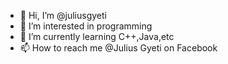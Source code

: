 - 👋 Hi, I’m @juliusgyeti
- 👀 I’m interested in programming 
- 🌱 I’m currently learning C++,Java,etc
- 📫 How to reach me @Julius Gyeti on Facebook 

<!---
juliusgyeti/juliusgyeti is a ✨ special ✨ repository because its `README.md` (this file) appears on your GitHub profile.
You can click the Preview link to take a look at your changes.
--->
